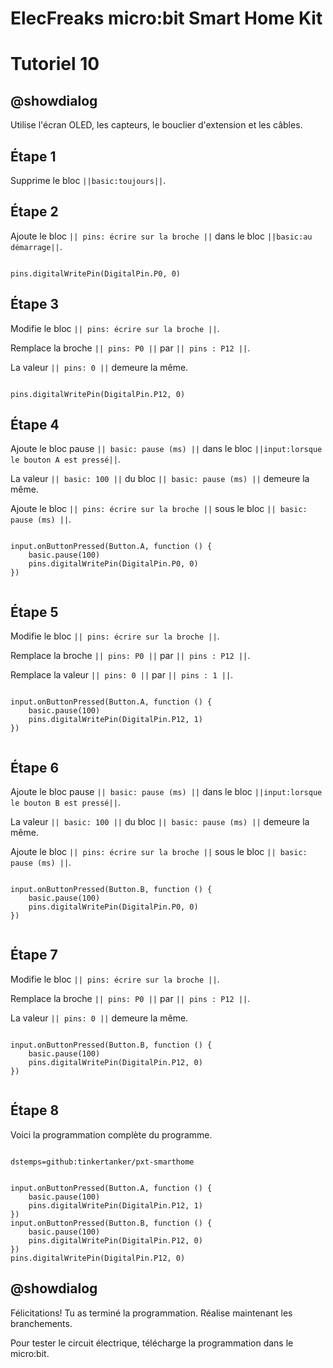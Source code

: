 # ElecFreaks micro:bit Smart Home Kit

# Tutoriel 10

## @showdialog

Utilise l'écran OLED, les capteurs, le bouclier d'extension et les câbles.


## Étape 1

Supprime le bloc ``||basic:toujours||``.

## Étape 2

Ajoute le bloc ``|| pins: écrire sur la broche ||`` dans le bloc ``||basic:au démarrage||``.

```blocks

pins.digitalWritePin(DigitalPin.P0, 0)

```

## Étape 3

Modifie le bloc ``|| pins: écrire sur la broche ||``.

Remplace la broche ``|| pins: P0 ||`` par ``|| pins : P12 ||``.

La valeur ``|| pins: 0 ||`` demeure la même.

```blocks

pins.digitalWritePin(DigitalPin.P12, 0)

```

## Étape 4

Ajoute le bloc pause ``|| basic: pause (ms) ||`` dans le bloc ``||input:lorsque le bouton A est pressé||``.

La valeur ``|| basic: 100 ||`` du bloc ``|| basic: pause (ms) ||`` demeure la même.

Ajoute le bloc ``|| pins: écrire sur la broche ||``  sous le bloc  ``|| basic: pause (ms) ||``.

```blocks

input.onButtonPressed(Button.A, function () {
    basic.pause(100)
    pins.digitalWritePin(DigitalPin.P0, 0)
})


```

## Étape 5

Modifie le bloc ``|| pins: écrire sur la broche ||``.

Remplace la broche ``|| pins: P0 ||`` par ``|| pins : P12 ||``.

Remplace la valeur ``|| pins: 0 ||`` par ``|| pins : 1 ||``.

```blocks

input.onButtonPressed(Button.A, function () {
    basic.pause(100)
    pins.digitalWritePin(DigitalPin.P12, 1)
})


```

## Étape 6

Ajoute le bloc pause ``|| basic: pause (ms) ||`` dans le bloc ``||input:lorsque le bouton B est pressé||``.

La valeur ``|| basic: 100 ||`` du bloc ``|| basic: pause (ms) ||`` demeure la même.

Ajoute le bloc ``|| pins: écrire sur la broche ||``  sous le bloc  ``|| basic: pause (ms) ||``.

```blocks

input.onButtonPressed(Button.B, function () {
    basic.pause(100)
    pins.digitalWritePin(DigitalPin.P0, 0)
})


```

## Étape 7

Modifie le bloc ``|| pins: écrire sur la broche ||``.

Remplace la broche ``|| pins: P0 ||`` par ``|| pins : P12 ||``.

La valeur ``|| pins: 0 ||`` demeure la même.

```blocks

input.onButtonPressed(Button.B, function () {
    basic.pause(100)
    pins.digitalWritePin(DigitalPin.P12, 0)
})


```

## Étape 8

Voici la programmation complète du programme.

```package

dstemps=github:tinkertanker/pxt-smarthome

```

```blocks

input.onButtonPressed(Button.A, function () {
    basic.pause(100)
    pins.digitalWritePin(DigitalPin.P12, 1)
})
input.onButtonPressed(Button.B, function () {
    basic.pause(100)
    pins.digitalWritePin(DigitalPin.P12, 0)
})
pins.digitalWritePin(DigitalPin.P12, 0)

```

## @showdialog 

Félicitations! Tu as terminé la programmation. Réalise maintenant les branchements.

Pour tester le circuit électrique, télécharge la programmation dans le micro:bit.